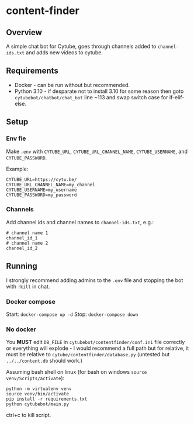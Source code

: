 # content-finder
## Overview
A simple chat bot for Cytube, goes through channels added to `channel-ids.txt` and adds new videos to cytube.
## Requirements
- Docker - can be run without but recommended.
- Python 3.10 - if desparate not to install 3.10 for some reason then goto `cytubebot/chatbot/chat_bot` line ~113 and swap switch case for if-elif-else.
## Setup
### Env fie
Make `.env` with `CYTUBE_URL`, `CYTUBE_URL_CHANNEL_NAME`, `CYTUBE_USERNAME`, and `CYTUBE_PASSWORD`.

Example:
```
CYTUBE_URL=https://cytu.be/
CYTUBE_URL_CHANNEL_NAME=my_channel
CYTUBE_USERNAME=my_username
CYTUBE_PASSWORD=my_password
```
### Channels
Add channel ids and channel names to `channel-ids.txt`, e.g.:
```
# channel name 1
channel_id_1
# channel name 2
channel_id_2
```
## Running
I strongly recommend adding admins to the `.env` file and stopping the bot with `!kill` in chat.
### Docker compose
Start: `docker-compose up -d`
Stop: `docker-compose down`
### No docker
You **MUST** edit `DB_FILE` in `cytubebot/contentfinder/conf.ini` file correctly or everything will explode - I would recommend a full path but for relative, it must be relative to `cytube/contentfinder/database.py` (untested but `../../content.db` should work.)

Assuming bash shell on linux (for bash on windows `source venv/Scripts/activate`):
```
python -m virtualenv venv
source venv/bin/activate
pip install -r requirements.txt
python cytubebot/main.py
```
ctrl+c to kill script.